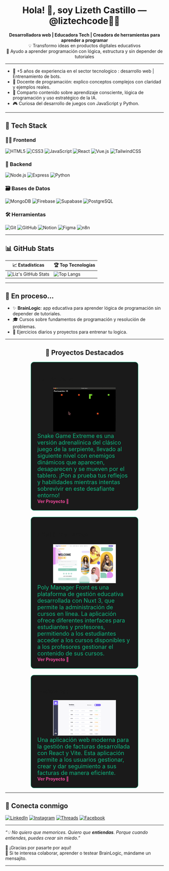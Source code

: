 <h1 align="center">Hola! 👋, soy Lizeth Castillo — @liztechcode👩‍💻</h1>

<p align="center">
  <strong>Desarrolladora web | Educadora Tech | Creadora de herramientas para aprender a programar</strong><br>
  💡 Transformo ideas en productos digitales educativos<br>
  🧠 Ayudo a aprender programación con lógica, estructura y sin depender de tutoriales
</p>

---

- 🚀 +5 años de experiencia en el sector tecnologico : desarrollo web | Entrenamiento de bots.
- 🧠 Docente de programación: explico conceptos complejos con claridad y ejemplos reales.
- 📣 Comparto contenido sobre aprendizaje consciente, lógica de programación y uso estratégico de la IA.
- 🎮 Curiosa del desarrollo de juegos con JavaScript y Python.

---

## 🧰 Tech Stack

### 🧑‍🎨 Frontend
![HTML5](https://img.shields.io/badge/HTML-E34F26?style=flat&logo=html5&logoColor=white)
![CSS3](https://img.shields.io/badge/CSS-1572B6?style=flat&logo=css3&logoColor=white)
![JavaScript](https://img.shields.io/badge/JavaScript-F7DF1E?style=flat&logo=javascript&logoColor=black)
![React](https://img.shields.io/badge/React-20232A?style=flat&logo=react&logoColor=61DAFB)
![Vue.js](https://img.shields.io/badge/Vue.js-35495E?style=flat&logo=vue.js&logoColor=4FC08D)
![TailwindCSS](https://img.shields.io/badge/Tailwind-38B2AC?style=flat&logo=tailwind-css&logoColor=white)

### 🔧 Backend
![Node.js](https://img.shields.io/badge/Node.js-339933?style=flat&logo=node.js&logoColor=white)
![Express](https://img.shields.io/badge/Express.js-000000?style=flat&logo=express&logoColor=white)
![Python](https://img.shields.io/badge/Python-3776AB?style=flat&logo=python&logoColor=white)

### 🗃️ Bases de Datos
![MongoDB](https://img.shields.io/badge/MongoDB-47A248?style=flat&logo=mongodb&logoColor=white)
![Firebase](https://img.shields.io/badge/Firebase-FFCA28?style=flat&logo=firebase&logoColor=black)
![Supabase](https://img.shields.io/badge/Supabase-3ECF8E?style=flat&logo=supabase&logoColor=white)
![PostgreSQL](https://img.shields.io/badge/PostgreSQL-4169E1?style=flat&logo=postgresql&logoColor=white)

### 🛠️ Herramientas
![Git](https://img.shields.io/badge/Git-F05032?style=flat&logo=git&logoColor=white)
![GitHub](https://img.shields.io/badge/GitHub-181717?style=flat&logo=github&logoColor=white)
![Notion](https://img.shields.io/badge/Notion-000000?style=flat&logo=notion&logoColor=white)
![Figma](https://img.shields.io/badge/Figma-F24E1E?style=flat&logo=figma&logoColor=white)
![n8n](https://img.shields.io/badge/n8n-ef6c00?style=flat&logo=n8n&logoColor=white)


---

## 📊 GitHub Stats

| 📈 Estadísticas                                                                                                     | 🏆 Top Tecnologías                                                                                                   |
| ------------------------------------------------------------------------------------------------------------------ | ------------------------------------------------------------------------------------------------------------------- |
| ![Liz's GitHub Stats](https://github-readme-stats.vercel.app/api?username=lizethcas&show_icons=true&theme=radical) | ![Top Langs](https://github-readme-stats.vercel.app/api/top-langs/?username=lizethcas&layout=compact&theme=radical) |


---

## 🌱 En proceso...

- ✨ **BrainLogic**: app educativa para aprender lógica de programación sin depender de tutoriales.
- 🎓 Cursos sobre fundamentos de programación y resolución de problemas.
- 🧩 Ejercicios diarios y proyectos para entrenar tu logica.

---
<h2 align="center">🚀 Proyectos Destacados</h2>

<div style="display: flex; justify-content: center; flex-wrap: wrap; gap: 20px;">
  <div style="border: 1px solid #10b981; padding: 20px; border-radius: 10px; max-width: 350px; background: #1a1a1a;">
    <h3>🐍 Snake Game</h3>
    <div style="text-align: center;">
      <img src="./assets/snake_game.jpeg" width="200" alt="Snake Game" />
    </div>
    <p style="font-size: 18px; color: #10b981; max-width: 300px; margin: auto;">
      Snake Game Extreme es una versión adrenalínica del clásico juego de la serpiente, llevado al siguiente nivel con enemigos dinámicos que aparecen, desaparecen y se mueven por el tablero. ¡Pon a prueba tus reflejos y habilidades mientras intentas sobrevivir en este desafiante entorno!
    </p>
    <a href="https://github.com/lizethcas/snake_game" target="_blank" style="color:#ec4899; font-weight:bold; text-decoration:none;">Ver Proyecto 🚀</a>
  </div>

  <div style="border: 1px solid #10b981; padding: 20px; border-radius: 10px; max-width: 350px; background: #1a1a1a;">
    <h3>🎓📚👩‍💻 Polymanager</h3>
    <div style="text-align: center;">
      <img src="./assets/polymanager.png" width="200" alt="Snake Game" />
    </div>
    <p style="font-size: 18px; color: #10b981; max-width: 300px; margin: auto;">
     Poly Manager Front es una plataforma de gestión educativa desarrollada con Nuxt 3, que permite la administración de cursos en línea. La aplicación ofrece diferentes interfaces para estudiantes y profesores, permitiendo a los estudiantes acceder a los cursos disponibles y a los profesores gestionar el contenido de sus cursos.
    </p>
    <a href="https://github.com/lizethcas/poly_manager_front" target="_blank" style="color:#ec4899; font-weight:bold; text-decoration:none;">Ver Proyecto 🚀</a>
  </div>
  <div style="border: 1px solid #10b981; padding: 20px; border-radius: 10px; max-width: 350px; background: #1a1a1a;">
    <h3> Invoices app</h3>
    <div style="text-align: center;">
      <img src="./assets/invoices_app.png" width="200" alt="Snake Game" />
    </div>
    <p style="font-size: 18px; color: #10b981; max-width: 300px; margin: auto;">
      Una aplicación web moderna para la gestión de facturas desarrollada con React y Vite. Esta aplicación permite a los usuarios gestionar, crear y dar seguimiento a sus facturas de manera eficiente.
    </p>
    <a href="https://github.com/lizethcas/invoices-app" target="_blank" style="color:#ec4899; font-weight:bold; text-decoration:none;">Ver Proyecto 🚀</a>
  </div>
</div>


---

## 📣 Conecta conmigo

[![LinkedIn](https://img.shields.io/badge/LinkedIn-blue?style=flat&logo=linkedin&logoColor=white)](https://www.linkedin.com/in/lizethcastillo/)
[![Instagram](https://img.shields.io/badge/Instagram-purple?style=flat&logo=instagram&logoColor=white)](https://www.instagram.com/liztechcode/)
[![Threads](https://img.shields.io/badge/Threads-black?style=flat&logo=threads&logoColor=white)](https://www.threads.com/@liztechcode/)
[![Facebook](https://img.shields.io/badge/Facebook-blue?style=flat&logo=facebook&logoColor=white)](https://www.facebook.com/profile.php?id=61569038885879)


---

_“💡 No quiero que memorices. Quiero que **entiendas**. Porque cuando entiendes, puedes crear sin miedo.”_

🌟 ¡Gracias por pasarte por aquí!  
💌 Si te interesa colaborar, aprender o testear BrainLogic, mándame un mensajito.

---



